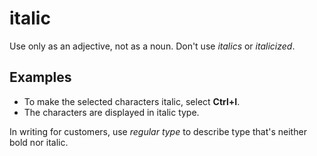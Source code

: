 # italic

Use only as an adjective, not as a noun. Don't use *italics* or *italicized*.

## Examples

- To make the selected characters italic, select **Ctrl+I**.
- The characters are displayed in italic type.

In writing for customers, use *regular type* to describe type that's neither bold nor italic.
